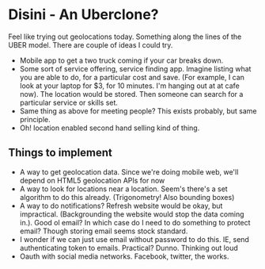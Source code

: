 Disini - An Uberclone?
========

Feel like trying out geolocations today. Something along the lines of the UBER model. There are couple of ideas I could try.
- Mobile app to get a two truck coming if your car breaks down.
- Some sort of service offering, service finding app. Imagine listing what you are able to do, for a particular cost and save. (For example, I can look at your laptop for $3, for 10 minutes. I'm hanging out at at cafe now). The location would be stored. Then someone can search for a particular service or skills set.
- Same thing as above for meeting people? This exists probably, but same principle.
- Oh! location enabled second hand selling kind of thing.

Things to implement
-------------------
- A way to get geolocation data. Since we're doing mobile web, we'll depend on HTML5 geolocation APIs for now
- A way to look for locations near a location. Seem's there's a set algorithm to do this already. (Trigonometry! Also bounding boxes)
- A way to do notifications? Refresh website would be okay, but impractical. (Backgrounding the website would stop the data coming in.). Good ol email? In which case do I need to do something to protect email? Though storing email seems stock standard.
- I wonder if we can just use email without password to do this. IE, send authenticating token to emails. Practical? Dunno. Thinking out loud
- Oauth with social media networks. Facebook, twitter, the works.

